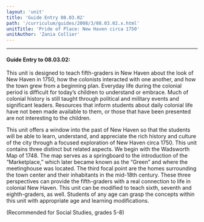 ```yaml
---
layout: 'unit'
title: 'Guide Entry 08.03.02'
path: '/curriculum/guides/2008/3/08.03.02.x.html'
unitTitle: 'Pride of Place: New Haven circa 1750'
unitAuthor: 'Zania Collier'
---
```


<body>
<hr/>
 <h4>
  Guide Entry to 08.03.02:
 </h4>
 <p>
  This unit is designed to teach fifth-graders in New Haven about the look of New Haven in 1750, how the colonists interacted with one another, and how the town grew from a beginning plan. Everyday life during the colonial period is difficult for today’s children to understand or embrace. Much of colonial history is still taught through political and military events and significant leaders. Resources that inform students about daily colonial life have not been made available to them, or those that have been presented are not interesting to the children.
 </p>
<p>
  This unit offers a window into the past of New Haven so that the students will be able to learn, understand, and appreciate the rich history and culture of the city through a focused exploration of New Haven circa 1750. This unit contains three distinct but related aspects. We begin with the Wadsworth Map of 1748. The map serves as a springboard to the introduction of the “Marketplace,” which later became known as the “Green” and where the meetinghouse was located. The third focal point are the homes surrounding the town center and their inhabitants in the mid-18th century. These three perspectives can provide the fifth-graders with a real connection to life in colonial New Haven. This unit can be modified to teach sixth, seventh and eighth-graders, as well. Students of any age can grasp the concepts within this unit with appropriate age and learning modifications.
 </p>
<p>
  (Recommended for Social Studies, grades 5-8)
 </p>

</body>
